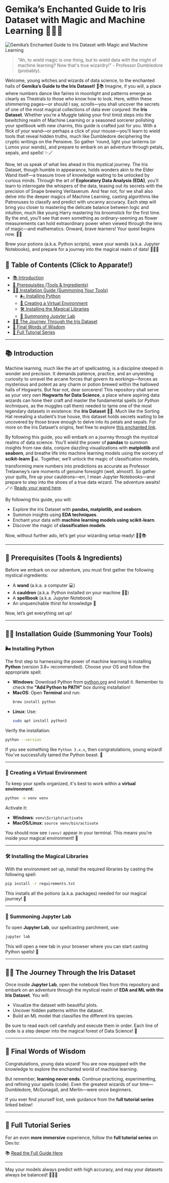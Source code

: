 # Gemika’s Enchanted Guide to Iris Dataset with Magic and Machine Learning 🌟🧙‍♂️

![Gemika’s Enchanted Guide to Iris Dataset with Magic and Machine Learning](images/splash-screen.jpg "Gemika’s Enchanted Guide to Iris Dataset with Magic and Machine Learning")

> "Ah, to wield magic is one thing, but to wield data with the might of machine learning? Now that's true wizardry!" - Professor Dumbledore (probably).

Welcome, young witches and wizards of data science, to the enchanted halls of **Gemika’s Guide to the Iris Dataset!** 🌟📚 Imagine, if you will, a place where numbers dance like fairies in moonlight and patterns emerge as clearly as Thestrals to those who know how to look. Here, within these shimmering pages—or should I say, *scrolls*—you shall uncover the secrets of one of the most magical collections of data ever conjured: the **Iris Dataset**. Whether you’re a Muggle taking your first timid steps into the bewitching realm of Machine Learning or a seasoned sorcerer polishing your spellbook with new charms, this guide is crafted just for you. With a flick of your wand—or perhaps a click of your mouse—you’ll learn to wield tools that reveal hidden truths, much like Dumbledore deciphering the cryptic writings on the Pensieve. So gather ‘round, light your lanterns (or Lumos your wands), and prepare to embark on an adventure through petals, sepals, and spells! ✨🪄  

Now, let us speak of what lies ahead in this mystical journey. The Iris Dataset, though humble in appearance, holds wonders akin to the Elder Wand itself—a treasure trove of knowledge waiting to be unlocked by curious minds. Through the art of **Exploratory Data Analysis (EDA)**, you’ll learn to interrogate the whispers of the data, teasing out its secrets with the precision of Snape brewing Veritaserum. And fear not, for we shall also delve into the deeper magics of Machine Learning, casting algorithms like Patronuses to classify and predict with uncanny accuracy. Each step will bring you closer to mastering the delicate balance between logic and intuition, much like young Harry mastering his broomstick for the first time. By the end, you’ll see that even something as ordinary-seeming as flower measurements can hold extraordinary power when viewed through the lens of magic—and mathematics. Onward, brave learners! Your quest begins now. 🌸🔮

Brew your potions (a.k.a. Python scripts), wave your wands (a.k.a. Jupyter Notebooks), and prepare for a journey into the magical realm of data! 🧙‍♂️🌟

## 🔗 Table of Contents (Click to Apparate!)

- [📚 Introduction](#-introduction)
- [💊 Prerequisites (Tools & Ingredients)](#-prerequisites-tools--ingredients)
- [👩‍🎓 Installation Guide (Summoning Your Tools)](#-installation-guide-summoning-your-tools)
  - [🌬️ Installing Python](#-installing-python)
  - [🎨 Creating a Virtual Environment](#-creating-a-virtual-environment)
  - [🛠️ Installing the Magical Libraries](#-installing-the-magical-libraries)
  - [🧠 Summoning Jupyter Lab](#-summoning-jupyter-lab)
- [🧙‍♀️ The Journey Through the Iris Dataset](#-the-journey-through-the-iris-dataset)
- [🎩 Final Words of Wisdom](#-final-words-of-wisdom)
- [📜 Full Tutorial Series](#-full-tutorial-series)

---

## 📚 Introduction

Machine learning, much like the art of spellcasting, is a discipline steeped in wonder and precision. It demands patience, practice, and an unyielding curiosity to unravel the arcane forces that govern its workings—forces as mysterious and potent as any charm or potion brewed within the hallowed halls of Hogwarts. But fear not, dear sorcerers! This repository shall serve as your very own **Hogwarts for Data Science**, a place where aspiring data wizards can hone their craft and master the fundamental spells (or *Python techniques*, as the muggles call them) needed to tame one of the most legendary datasets in existence: the **Iris Dataset** 🌸✨. Much like the Sorting Hat revealing a student’s true house, this dataset holds secrets waiting to be uncovered by those brave enough to delve into its petals and sepals. For more on the Iris Dataset’s origins, feel free to explore [this enchanted link](https://en.wikipedia.org/wiki/Iris_flower_data_set).  

By following this guide, you will embark on a journey through the mystical realms of data science. You’ll wield the power of **pandas** to summon insights from raw data, conjure dazzling visualizations with **matplotlib** and **seaborn**, and breathe life into machine learning models using the sorcery of **scikit-learn** 🔮📊. Together, we’ll unlock the magic of classification models, transforming mere numbers into predictions as accurate as Professor Trelawney’s rare moments of genuine foresight (well, almost!). So gather your quills, fire up your cauldrons—err, I mean Jupyter Notebooks—and prepare to step into the shoes of a true data wizard. The adventure awaits! 🪄🔥 [Ready your wand here](https://scikit-learn.org/stable/).

By following this guide, you will:
- Explore the Iris Dataset with **pandas, matplotlib, and seaborn**.
- Summon insights using **EDA techniques**.
- Enchant your data with **machine learning models using scikit-learn**.
- Discover the magic of **classification models**.

Now, without further ado, let’s get your wizarding setup ready! 🧙‍♂️📚

---

## 💊 Prerequisites (Tools & Ingredients)

Before we embark on our adventure, you must first gather the following mystical ingredients:

- A **wand** (a.k.a. a computer 💻)
- A **cauldron** (a.k.a. Python installed on your machine 🧟‍♂️)
- A **spellbook** (a.k.a. Jupyter Notebook)
- An unquenchable thirst for knowledge 🚀

Now, let’s get everything set up!

---

## 👩‍🎓 Installation Guide (Summoning Your Tools)

### 🌬️ Installing Python

The first step to harnessing the power of machine learning is installing **Python** (version 3.8+ recommended). Choose your OS and follow the appropriate spell:

- **Windows**: Download Python from [python.org](https://www.python.org/downloads/) and install it. Remember to check the **"Add Python to PATH"** box during installation!
- **MacOS**: Open **Terminal** and run:
  ```sh
  brew install python
  ```
- **Linux**: Use:
  ```sh
  sudo apt install python3
  ```

Verify the installation:
```sh
python --version
```
If you see something like `Python 3.x.x`, then congratulations, young wizard! You’ve successfully tamed the Python beast. 🐍

---

### 🎨 Creating a Virtual Environment

To keep your spells organized, it's best to work within a **virtual environment**:

```sh
python -m venv venv
```

Activate it:
- **Windows**: `venv\Scripts\activate`
- **MacOS/Linux**: `source venv/bin/activate`

You should now see `(venv)` appear in your terminal. This means you're inside your magical environment! 🫡

---

### 🛠️ Installing the Magical Libraries

With the environment set up, install the required libraries by casting the following spell:

```sh
pip install -r requirements.txt
```

This installs all the potions (a.k.a. packages) needed for our magical journey! 🎩

---

### 🧠 Summoning Jupyter Lab

To open **Jupyter Lab**, our spellcasting parchment, use:
```sh
jupyter lab
```
This will open a new tab in your browser where you can start casting Python spells! 🔮

---

## 🧙‍♀️ The Journey Through the Iris Dataset

Once inside **Jupyter Lab**, open the notebook files from this repository and embark on an adventure through the mystical realm of **EDA and ML with the Iris Dataset**. You will:

- Visualize the dataset with beautiful plots.
- Uncover hidden patterns within the dataset.
- Build an ML model that classifies the different Iris species.

Be sure to read each cell carefully and execute them in order. Each line of code is a step deeper into the magical forest of Data Science! 🌿

---

## 🎩 Final Words of Wisdom

Congratulations, young data wizard! You are now equipped with the knowledge to explore the enchanted world of machine learning.

But remember, **learning never ends**. Continue practicing, experimenting, and refining your spells (code). Even the greatest wizards of our time—Dumbledore, McGonagall, and Merlin—were once beginners.

If you ever find yourself lost, seek guidance from the **full tutorial series** linked below!

---

## 📜 Full Tutorial Series

For an even **more immersive** experience, follow the **full tutorial series** on Dev.to:

📚 [Read the Full Guide Here](https://dev.to/gerryleonugroho/series/30657)

---

May your models always predict with high accuracy, and may your datasets always be balanced! 🧙‍♀️🌈
